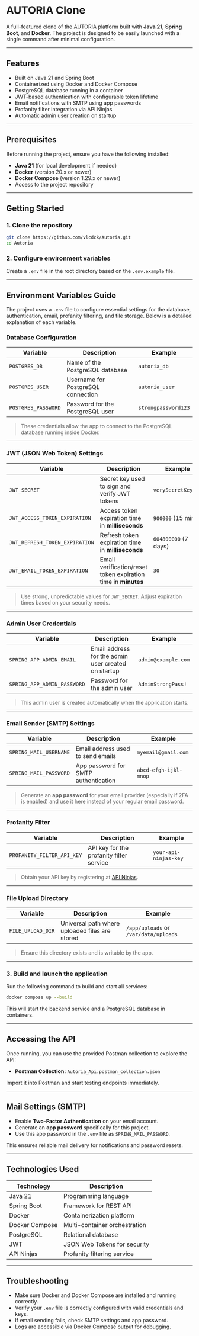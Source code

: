 
# AUTORIA Clone

A full-featured clone of the AUTORIA platform built with **Java 21**, **Spring Boot**, and **Docker**. The project is designed to be easily launched with a single command after minimal configuration.

---

## Features

- Built on Java 21 and Spring Boot
- Containerized using Docker and Docker Compose
- PostgreSQL database running in a container
- JWT-based authentication with configurable token lifetime
- Email notifications with SMTP using app passwords
- Profanity filter integration via API Ninjas
- Automatic admin user creation on startup

---

## Prerequisites

Before running the project, ensure you have the following installed:

- **Java 21** (for local development if needed)
- **Docker** (version 20.x or newer)
- **Docker Compose** (version 1.29.x or newer)
- Access to the project repository

---

## Getting Started

### 1. Clone the repository

```bash
git clone https://github.com/vlcdck/Autoria.git
cd Autoria
```

### 2. Configure environment variables

Create a `.env` file in the root directory based on the `.env.example` file.

---

## Environment Variables Guide

The project uses a `.env` file to configure essential settings for the database, authentication, email, profanity filtering, and file storage. Below is a detailed explanation of each variable.

### Database Configuration

| Variable           | Description                          | Example                 |
|--------------------|------------------------------------|-------------------------|
| `POSTGRES_DB`      | Name of the PostgreSQL database     | `autoria_db`             |
| `POSTGRES_USER`    | Username for PostgreSQL connection  | `autoria_user`           |
| `POSTGRES_PASSWORD`| Password for the PostgreSQL user    | `strongpassword123`      |

> These credentials allow the app to connect to the PostgreSQL database running inside Docker.

---

### JWT (JSON Web Token) Settings

| Variable                      | Description                                               | Example           |
|-------------------------------|-----------------------------------------------------------|-------------------|
| `JWT_SECRET`                  | Secret key used to sign and verify JWT tokens             | `verySecretKey123` |
| `JWT_ACCESS_TOKEN_EXPIRATION` | Access token expiration time in **milliseconds**          | `900000` (15 min)  |
| `JWT_REFRESH_TOKEN_EXPIRATION`| Refresh token expiration time in **milliseconds**         | `604800000` (7 days)|
| `JWT_EMAIL_TOKEN_EXPIRATION`  | Email verification/reset token expiration time in **minutes** | `30`               |

> Use strong, unpredictable values for `JWT_SECRET`. Adjust expiration times based on your security needs.

---

### Admin User Credentials

| Variable                  | Description                               | Example                |
|---------------------------|-------------------------------------------|------------------------|
| `SPRING_APP_ADMIN_EMAIL`  | Email address for the admin user created on startup | `admin@example.com`     |
| `SPRING_APP_ADMIN_PASSWORD` | Password for the admin user               | `AdminStrongPass!`      |

> This admin user is created automatically when the application starts.

---

### Email Sender (SMTP) Settings

| Variable              | Description                            | Example                      |
|-----------------------|----------------------------------------|------------------------------|
| `SPRING_MAIL_USERNAME`| Email address used to send emails      | `myemail@gmail.com`           |
| `SPRING_MAIL_PASSWORD`| App password for SMTP authentication   | `abcd-efgh-ijkl-mnop`         |

> Generate an **app password** for your email provider (especially if 2FA is enabled) and use it here instead of your regular email password.

---

### Profanity Filter

| Variable             | Description                           | Example                  |
|----------------------|-------------------------------------|--------------------------|
| `PROFANITY_FILTER_API_KEY` | API key for the profanity filter service | `your-api-ninjas-key`    |

> Obtain your API key by registering at [API Ninjas](https://api-ninjas.com/).

---

### File Upload Directory

| Variable          | Description                                      | Example                       |
|-------------------|-------------------------------------------------|-------------------------------|
| `FILE_UPLOAD_DIR` | Universal path where uploaded files are stored  | `/app/uploads` or `/var/data/uploads` |

> Ensure this directory exists and is writable by the app.

---

### 3. Build and launch the application

Run the following command to build and start all services:

```bash
docker compose up --build
```

This will start the backend service and a PostgreSQL database in containers.

---

## Accessing the API

Once running, you can use the provided Postman collection to explore the API:

- **Postman Collection:** `Autoria_Api.postman_collection.json`

Import it into Postman and start testing endpoints immediately.

---

## Mail Settings (SMTP)

- Enable **Two-Factor Authentication** on your email account.
- Generate an **app password** specifically for this project.
- Use this app password in the `.env` file as `SPRING_MAIL_PASSWORD`.

This ensures reliable mail delivery for notifications and password resets.

---

## Technologies Used

| Technology      | Description                      |
|-----------------|--------------------------------|
| Java 21         | Programming language            |
| Spring Boot     | Framework for REST API          |
| Docker          | Containerization platform       |
| Docker Compose  | Multi-container orchestration   |
| PostgreSQL      | Relational database             |
| JWT             | JSON Web Tokens for security   |
| API Ninjas      | Profanity filtering service     |

---

## Troubleshooting

- Make sure Docker and Docker Compose are installed and running correctly.
- Verify your `.env` file is correctly configured with valid credentials and keys.
- If email sending fails, check SMTP settings and app password.
- Logs are accessible via Docker Compose output for debugging.